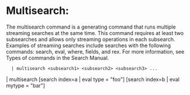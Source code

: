 Multisearch:
============

The multisearch command is a generating command that runs multiple streaming searches at the same time.
 This command requires at least two subsearches and allows only streaming operations in each subsearch.
 Examples of streaming searches include searches with the following commands: search, eval, where, fields, and rex.
 For more information, see Types of commands in the Search Manual.


      | multisearch <subsearch1> <subsearch2> <subsearch3> ...


| multisearch [search index=a | eval type = "foo"] [search index=b | eval mytype = "bar"]

